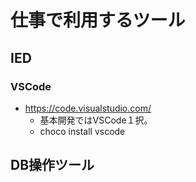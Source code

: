 # 仕事で利用するツール

## IED

### VSCode

* https://code.visualstudio.com/
  * 基本開発ではVSCode１択。
  * choco install vscode

## DB操作ツール

